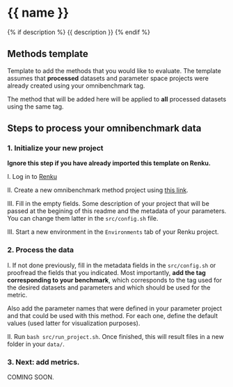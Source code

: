 # {{ name }}
{% if description %}
{{ description }}
{% endif %}

## Methods template

Template to add the methods that you would like to evaluate. The template assumes that **processed** datasets and parameter space projects were already created using your omnibenchmark tag.  

The method that will be added here will be applied to **all** processed datasets using the same tag. 

## Steps to process your omnibenchmark data

### 1. Initialize your new project

**Ignore this step if you have already imported this template on Renku.**

I. Log in to [Renku](https://renkulab.io)

II. Create a new omnibenchmark method project using [this link](https://renkulab.io/projects/new?data=eyJ1cmwiOiJodHRwczovL2dpdGh1Yi5jb20vYW5zb25yZWwvY29udHJpYnV0ZWQtcHJvamVjdC10ZW1wbGF0ZXMiLCJyZWYiOiJtYWluIiwidGVtcGxhdGUiOiJDdXN0b20vb21uaWJlbmNoLW1ldGhvZCJ9).

III. Fill in the empty fields. Some description of your project that will be passed at the begining of this readme and the metadata of your parameters. You can change them latter in the `src/config.sh` file. 

III. Start a new environment in the `Environments` tab of your Renku project.

### 2. Process the data

I. If not done previously, fill in the metadata fields in the `src/config.sh` or proofread the fields that you indicated. Most importantly, **add the tag corresponding to your benchmark**, which corresponds to the tag used for the desired datasets and parameters and which should be used for the metric. 

Also add the parameter names that were defined in your parameter project and that could be used with this method. For each one, define the default values (used latter for visualization purposes).

II. Run `bash src/run_project.sh`. Once finished, this will result files in a new folder in your `data/`.

### 3. Next: add metrics.  

COMING SOON. 



